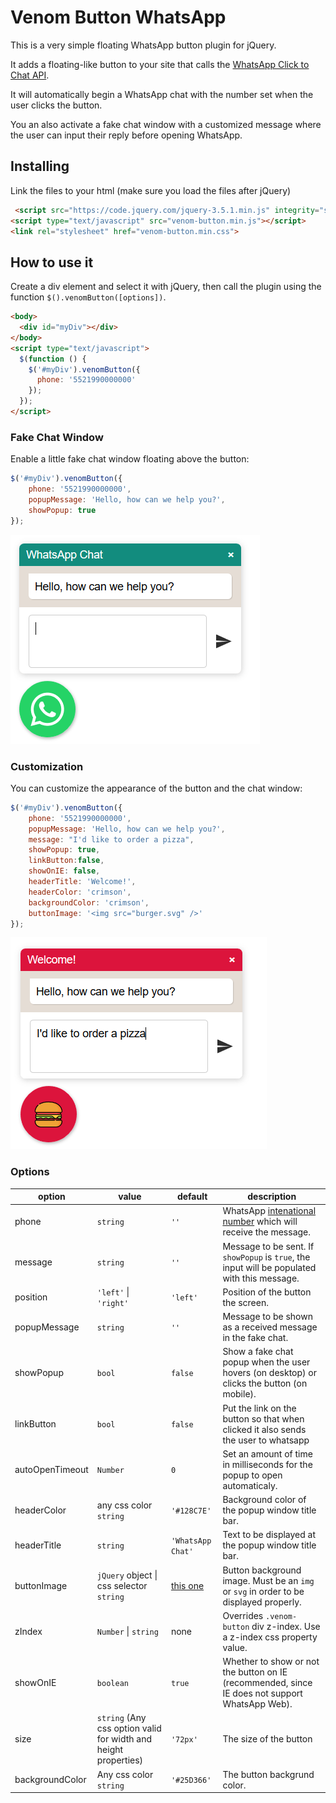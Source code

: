 ﻿# Venom Button WhatsApp

This is a very simple floating WhatsApp button plugin for jQuery.

It adds a floating-like button to your site that calls the [WhatsApp Click to Chat API](https://faq.whatsapp.com/en/26000030/).

It will automatically begin a WhatsApp chat with the number set when the user clicks the button.

You an also activate a fake chat window with a customized message where the user can input their reply before opening WhatsApp.

## Installing

Link the files to your html (make sure you load the files after jQuery)

```html
 <script src="https://code.jquery.com/jquery-3.5.1.min.js" integrity="sha256-9/aliU8dGd2tb6OSsuzixeV4y/faTqgFtohetphbbj0=" crossorigin="anonymous"></script>
<script type="text/javascript" src="venom-button.min.js"></script>
<link rel="stylesheet" href="venom-button.min.css">
```

## How to use it

Create a div element and select it with jQuery, then call the plugin using the function `$().venomButton([options])`.

```html
<body>
  <div id="myDiv"></div>
</body>
<script type="text/javascript">
  $(function () {
    $('#myDiv').venomButton({
      phone: '5521990000000'
    });
  });
</script>
```
### Fake Chat Window

Enable a little fake chat window floating above the button:

```js
$('#myDiv').venomButton({
    phone: '5521990000000',
    popupMessage: 'Hello, how can we help you?',
    showPopup: true
});
```

![Fake Chat Window](fake-chat.png)

### Customization

You can customize the appearance of the button and the chat window:

```js
$('#myDiv').venomButton({
    phone: '5521990000000',
    popupMessage: 'Hello, how can we help you?',
    message: "I'd like to order a pizza",
    showPopup: true,
    linkButton:false,
    showOnIE: false,
    headerTitle: 'Welcome!',
    headerColor: 'crimson',
    backgroundColor: 'crimson',
    buttonImage: '<img src="burger.svg" />'
});
```

![Custom settings](custom-settings.png)

### Options

| option              | value                                         | default                  | description |
|---------------------|-----------------------------------------------|--------------------------|-------------|
| phone               | `string`                                      | `''`                     | WhatsApp [intenational number](https://faq.whatsapp.com/en/general/21016748) which will receive the message.
| message             | `string`                                      | `''`                     | Message to be sent. If `showPopup` is `true`, the input will be populated with this message.
| position            | `'left'` &#124; `'right'`                     | `'left'`                 | Position of the button the screen.
| popupMessage        | `string`                                      | `''`                     | Message to be shown as a received message in the fake chat.
| showPopup           | `bool`                                        | `false`                  | Show a fake chat popup when the user hovers (on desktop) or clicks the button (on mobile).
| linkButton           | `bool`                                        | `false`                  | Put the link on the button so that when clicked it also sends the user to whatsapp
| autoOpenTimeout     | `Number`                                      | `0`                      | Set an amount of time in milliseconds for the popup to open automaticaly.
| headerColor         | any css color `string`                        | `'#128C7E'`              | Background color of the popup window title bar.
| headerTitle         | `string`                                      | `'WhatsApp Chat'`        | Text to be displayed at the popup window title bar.
| buttonImage         | `jQuery` object &#124; css selector `string`  | [this one](whatsapp.svg) | Button background image. Must be an `img` or `svg` in order to be displayed properly.
| zIndex              | `Number` &#124; `string`                      | none                     | Overrides `.venom-button` div z-index. Use a z-index css property value.
| showOnIE            | `boolean`                                     | `true`                   | Whether to show or not the button on IE (recommended, since IE does not support WhatsApp Web).
| size                | `string` (Any css option valid for width and height properties) | `'72px'` | The size of the button
| backgroundColor     | Any css color `string`                        | `'#25D366'`               | The button backgrund color.

